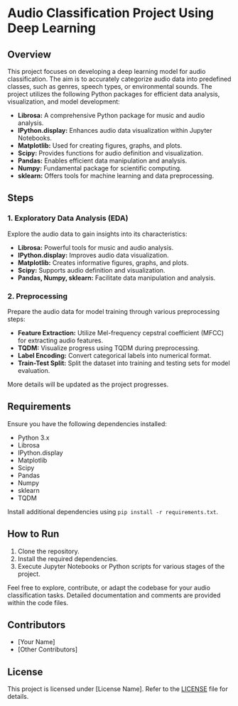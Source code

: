 # Audio Classification Project Using Deep Learning

## Overview

This project focuses on developing a deep learning model for audio classification. The aim is to accurately categorize audio data into predefined classes, such as genres, speech types, or environmental sounds. The project utilizes the following Python packages for efficient data analysis, visualization, and model development:

- **Librosa:** A comprehensive Python package for music and audio analysis.
- **IPython.display:** Enhances audio data visualization within Jupyter Notebooks.
- **Matplotlib:** Used for creating figures, graphs, and plots.
- **Scipy:** Provides functions for audio definition and visualization.
- **Pandas:** Enables efficient data manipulation and analysis.
- **Numpy:** Fundamental package for scientific computing.
- **sklearn:** Offers tools for machine learning and data preprocessing.

## Steps

### 1. Exploratory Data Analysis (EDA)

Explore the audio data to gain insights into its characteristics:

- **Librosa:** Powerful tools for music and audio analysis.
- **IPython.display:** Improves audio data visualization.
- **Matplotlib:** Creates informative figures, graphs, and plots.
- **Scipy:** Supports audio definition and visualization.
- **Pandas, Numpy, sklearn:** Facilitate data manipulation and analysis.

### 2. Preprocessing

Prepare the audio data for model training through various preprocessing steps:

- **Feature Extraction:** Utilize Mel-frequency cepstral coefficient (MFCC) for extracting audio features.
- **TQDM:** Visualize progress using TQDM during preprocessing.
- **Label Encoding:** Convert categorical labels into numerical format.
- **Train-Test Split:** Split the dataset into training and testing sets for model evaluation.

More details will be updated as the project progresses.

## Requirements

Ensure you have the following dependencies installed:

- Python 3.x
- Librosa
- IPython.display
- Matplotlib
- Scipy
- Pandas
- Numpy
- sklearn
- TQDM

Install additional dependencies using `pip install -r requirements.txt`.

## How to Run

1. Clone the repository.
2. Install the required dependencies.
3. Execute Jupyter Notebooks or Python scripts for various stages of the project.

Feel free to explore, contribute, or adapt the codebase for your audio classification tasks. Detailed documentation and comments are provided within the code files.

## Contributors

- [Your Name]
- [Other Contributors]

## License

This project is licensed under [License Name]. Refer to the [LICENSE](LICENSE) file for details.
